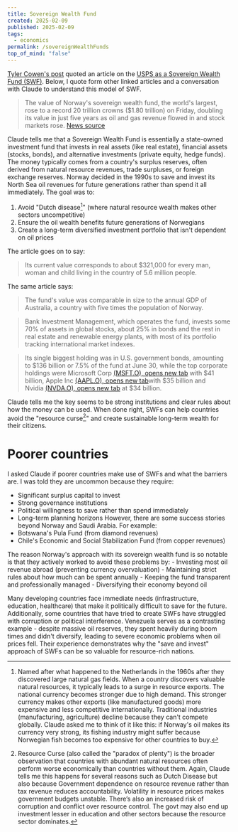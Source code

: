 ```yaml
---
title: Sovereign Wealth Fund
created: 2025-02-09
published: 2025-02-09
tags:
  - economics
permalink: /sovereignWealthFunds
top_of_mind: "false"
---
```

[Tyler Cowen's post](https://marginalrevolution.com/marginalrevolution/2025/02/usps-as-a-failed-sovereign-wealth-fund.html) quoted an article on the [USPS as a Sovereign Wealth Fund (SWF)](https://gopostal.substack.com/p/usps-is-a-failed-sovereign-wealth). Below, I quote form other linked articles and a conversation with Claude to understand this model of SWF.

> The value of Norway's sovereign wealth fund, the world's largest, rose to a record 20 trillion crowns ($1.80 trillion) on Friday, doubling its value in just five years as oil and gas revenue flowed in and stock markets rose.
> [News source](https://www.reuters.com/business/finance/norway-wealth-fund-hits-record-20-trillion-crowns-2024-12-06/)

Claude tells me that a Sovereign Wealth Fund is essentially a state-owned investment fund that invests in real assets (like real estate), financial assets (stocks, bonds), and alternative investments (private equity, hedge funds). The money typically comes from a country's surplus reserves, often derived from natural resource revenues, trade surpluses, or foreign exchange reserves. Norway decided in the 1990s to save and invest its North Sea oil revenues for future generations rather than spend it all immediately. The goal was to:
1. Avoid "Dutch disease[^1]" (where natural resource wealth makes other sectors uncompetitive)
2. Ensure the oil wealth benefits future generations of Norwegians
3. Create a long-term diversified investment portfolio that isn't dependent on oil prices

The article goes on to say:
>  Its current value corresponds to about $321,000 for every man, woman and child living in the country of 5.6 million people.


The same article says:

> The fund's value was comparable in size to the annual GDP of Australia, a country with five times the population of Norway.

>  Bank Investment Management, which operates the fund, invests some 70% of assets in global stocks, about 25% in bonds and the rest in real estate and renewable energy plants, with most of its portfolio tracking international market indexes.

> Its single biggest holding was in U.S. government bonds, amounting to $136 billion or 7.5% of the fund at June 30, while the top corporate holdings were Microsoft Corp [(MSFT.O), opens new tab](https://www.reuters.com/markets/companies/MSFT.O) with $41 billion, Apple Inc [(AAPL.O), opens new tab](https://www.reuters.com/markets/companies/AAPL.O)with $35 billion and Nvidia [(NVDA.O), opens new tab](https://www.reuters.com/markets/companies/NVDA.O) at $34 billion.

Claude tells me the key seems to be strong institutions and clear rules about how the money can be used. When done right, SWFs can help countries avoid the "resource curse[^2]" and create sustainable long-term wealth for their citizens.​​​​​​​​​​​​​​​​

# Poorer countries
I asked Claude if poorer countries make use of SWFs and what the barriers are. I was told they are uncommon because they require:
- Significant surplus capital to invest
- Strong governance institutions
- Political willingness to save rather than spend immediately
- Long-term planning horizons
However, there are some success stories beyond Norway and Saudi Arabia. For example:
- Botswana's Pula Fund (from diamond revenues)
- Chile's Economic and Social Stabilization Fund (from copper revenues)

The reason Norway's approach with its sovereign wealth fund is so notable is that they actively worked to avoid these problems by:
	- Investing most oil revenue abroad (preventing currency overvaluation)
	- Maintaining strict rules about how much can be spent annually
	- Keeping the fund transparent and professionally managed
	- Diversifying their economy beyond oil

Many developing countries face immediate needs (infrastructure, education, healthcare) that make it politically difficult to save for the future. Additionally, some countries that have tried to create SWFs have struggled with corruption or political interference. Venezuela serves as a contrasting example - despite massive oil reserves, they spent heavily during boom times and didn't diversify, leading to severe economic problems when oil prices fell. Their experience demonstrates why the "save and invest" approach of SWFs can be so valuable for resource-rich nations.​​​​​​​​​​​​​​​​




[^1]: Named after what happened to the Netherlands in the 1960s after they discovered large natural gas fields. When a country discovers valuable natural resources, it typically leads to a surge in resource exports. The national currency becomes stronger due to high demand. This stronger currency makes other exports (like manufactured goods) more expensive and less competitive internationally. Traditional industries (manufacturing, agriculture) decline because they can't compete globally. Claude asked me to think of it like this: if Norway's oil makes its currency very strong, its fishing industry might suffer because Norwegian fish becomes too expensive for other countries to buy.

[^2]: Resource Curse (also called the "paradox of plenty") is the broader observation that countries with abundant natural resources often perform worse economically than countries without them. Again, Claude tells me this happens for several reasons such as Dutch Disease but also because Government dependence on resource revenue rather than tax revenue reduces accountability. Volatility in resource prices makes government budgets unstable. There’s also an increased risk of corruption and conflict over resource control. The govt may also end up  investment lesser in education and other sectors because the resource sector dominates.